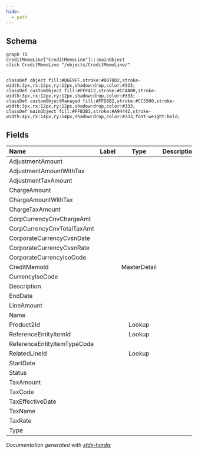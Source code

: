 ```yaml
---
hide:
  - path
---
```



## Schema

```mermaid
graph TD
CreditMemoLine["CreditMemoLine"]:::mainObject
click CreditMemoLine "/objects/CreditMemoLine/"


classDef object fill:#D6E9FF,stroke:#0070D2,stroke-width:3px,rx:12px,ry:12px,shadow:drop,color:#333;
classDef customObject fill:#FFF4C2,stroke:#CCAA00,stroke-width:3px,rx:12px,ry:12px,shadow:drop,color:#333;
classDef customObjectManaged fill:#FFD8B2,stroke:#CC5500,stroke-width:3px,rx:12px,ry:12px,shadow:drop,color:#333;
classDef mainObject fill:#FFB3B3,stroke:#A94442,stroke-width:4px,rx:14px,ry:14px,shadow:drop,color:#333,font-weight:bold;

```


<!-- Object description -->

## Fields

| Name      | Label | Type | Description |
| :-------- | :---- | :--: | :---------- | 
| AdjustmentAmount |  |  | <!-- --> |
| AdjustmentAmountWithTax |  |  | <!-- --> |
| AdjustmentTaxAmount |  |  | <!-- --> |
| ChargeAmount |  |  | <!-- --> |
| ChargeAmountWithTax |  |  | <!-- --> |
| ChargeTaxAmount |  |  | <!-- --> |
| CorpCurrencyCnvChargeAmt |  |  | <!-- --> |
| CorpCurrencyCnvTotalTaxAmt |  |  | <!-- --> |
| CorporateCurrencyCvsnDate |  |  | <!-- --> |
| CorporateCurrencyCvsnRate |  |  | <!-- --> |
| CorporateCurrencyIsoCode |  |  | <!-- --> |
| CreditMemoId |  | MasterDetail | <!-- --> |
| CurrencyIsoCode |  |  | <!-- --> |
| Description |  |  | <!-- --> |
| EndDate |  |  | <!-- --> |
| LineAmount |  |  | <!-- --> |
| Name |  |  | <!-- --> |
| Product2Id |  | Lookup | <!-- --> |
| ReferenceEntityItemId |  | Lookup | <!-- --> |
| ReferenceEntityItemTypeCode |  |  | <!-- --> |
| RelatedLineId |  | Lookup | <!-- --> |
| StartDate |  |  | <!-- --> |
| Status |  |  | <!-- --> |
| TaxAmount |  |  | <!-- --> |
| TaxCode |  |  | <!-- --> |
| TaxEffectiveDate |  |  | <!-- --> |
| TaxName |  |  | <!-- --> |
| TaxRate |  |  | <!-- --> |
| Type |  |  | <!-- --> |








_Documentation generated with [sfdx-hardis](https://sfdx-hardis.cloudity.com)_
